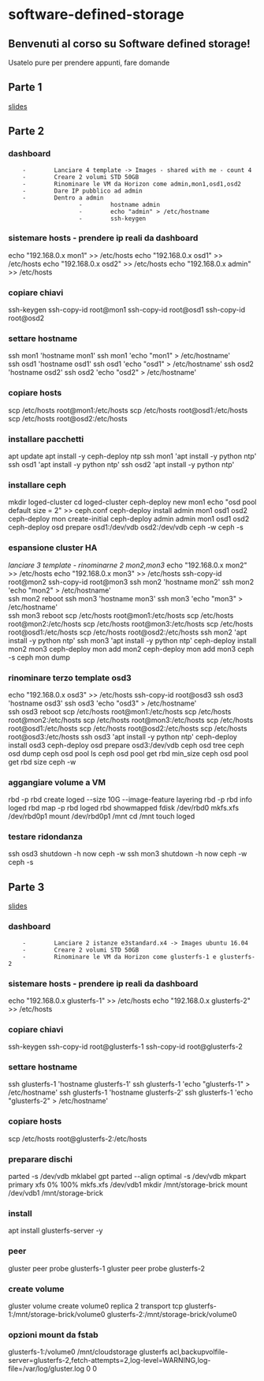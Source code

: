 # software-defined-storage

Benvenuti al corso su Software defined storage!
--------------------------------
Usatelo pure per prendere appunti, fare domande

## Parte 1

[slides](https://docs.google.com/presentation/d/1QDVo2PxECeWevDDTidjdsRqvUW5qPSTgf3sWZhC7zfo/edit?usp=sharing)

## Parte 2

### dashboard
        -        Lanciare 4 template -> Images - shared with me - count 4
        -        Creare 2 volumi STD 50GB
        -        Rinominare le VM da Horizon come admin,mon1,osd1,osd2
        -        Dare IP pubblico ad admin
        -        Dentro a admin
                        -        hostname admin
                        -        echo "admin" > /etc/hostname
                        -        ssh-keygen

### sistemare hosts - prendere ip reali da dashboard
echo "192.168.0.x mon1" >> /etc/hosts
echo "192.168.0.x osd1" >> /etc/hosts
echo "192.168.0.x osd2" >> /etc/hosts
echo "192.168.0.x admin" >> /etc/hosts

### copiare chiavi
ssh-keygen
ssh-copy-id root@mon1
ssh-copy-id root@osd1
ssh-copy-id root@osd2

### settare hostname
ssh mon1 'hostname mon1'
ssh mon1 'echo "mon1" > /etc/hostname'        
ssh osd1 'hostname osd1'
ssh osd1 'echo "osd1" > /etc/hostname'
ssh osd2 'hostname osd2'
ssh osd2 'echo "osd2" > /etc/hostname'

### copiare hosts
scp /etc/hosts root@mon1:/etc/hosts
scp /etc/hosts root@osd1:/etc/hosts
scp /etc/hosts root@osd2:/etc/hosts

### installare pacchetti
apt update
apt install -y ceph-deploy ntp
ssh mon1 'apt install -y python ntp'
ssh osd1 'apt install -y python ntp'
ssh osd2 'apt install -y python ntp'

### installare ceph
mkdir loged-cluster
cd loged-cluster
ceph-deploy new mon1
echo "osd pool default size = 2" >> ceph.conf
ceph-deploy install admin mon1 osd1 osd2
ceph-deploy mon create-initial
ceph-deploy admin admin mon1 osd1 osd2
ceph-deploy osd prepare osd1:/dev/vdb osd2:/dev/vdb
ceph -w
ceph -s

### espansione cluster HA
_lanciare 3 template - rinominarne 2 mon2,mon3_
echo "192.168.0.x mon2" >> /etc/hosts
echo "192.168.0.x mon3" >> /etc/hosts
ssh-copy-id root@mon2
ssh-copy-id root@mon3
ssh mon2 'hostname mon2'
ssh mon2 'echo "mon2" > /etc/hostname'        
ssh mon2 reboot
ssh mon3 'hostname mon3'
ssh mon3 'echo "mon3" > /etc/hostname'        
ssh mon3 reboot
scp /etc/hosts root@mon1:/etc/hosts
scp /etc/hosts root@mon2:/etc/hosts
scp /etc/hosts root@mon3:/etc/hosts
scp /etc/hosts root@osd1:/etc/hosts
scp /etc/hosts root@osd2:/etc/hosts
ssh mon2 'apt install -y python ntp'
ssh mon3 'apt install -y python ntp'
ceph-deploy install mon2 mon3
ceph-deploy mon add mon2
ceph-deploy mon add mon3
ceph -s
ceph mon dump

### rinominare terzo template osd3
echo "192.168.0.x osd3" >> /etc/hosts
ssh-copy-id root@osd3
ssh osd3 'hostname osd3'
ssh osd3 'echo "osd3" > /etc/hostname'        
ssh osd3 reboot
scp /etc/hosts root@mon1:/etc/hosts
scp /etc/hosts root@mon2:/etc/hosts
scp /etc/hosts root@mon3:/etc/hosts
scp /etc/hosts root@osd1:/etc/hosts
scp /etc/hosts root@osd2:/etc/hosts
scp /etc/hosts root@osd3:/etc/hosts
ssh osd3 'apt install -y python ntp'
ceph-deploy install osd3
ceph-deploy osd prepare osd3:/dev/vdb
ceph osd tree
ceph osd dump
ceph osd pool ls
ceph osd pool get rbd min_size
ceph osd pool get rbd size
ceph -w

### aggangiare volume a VM
rbd -p rbd create loged --size 10G  --image-feature layering
rbd -p rbd info loged
rbd map -p rbd loged
rbd showmapped
fdisk /dev/rbd0
mkfs.xfs /dev/rbd0p1
mount /dev/rbd0p1 /mnt
cd /mnt
touch loged

### testare ridondanza 
ssh osd3 shutdown -h now
ceph -w
ssh mon3 shutdown -h now
ceph -w
ceph -s

## Parte 3
[slides](https://docs.google.com/presentation/d/1ETZ0vVr_ss4V4bcWJkjbjs_bdJrB9BbF0hk_KKLm-jc/edit?usp=sharing)

### dashboard
        -        Lanciare 2 istanze e3standard.x4 -> Images ubuntu 16.04
        -        Creare 2 volumi STD 50GB
        -        Rinominare le VM da Horizon come glusterfs-1 e glusterfs-2

### sistemare hosts - prendere ip reali da dashboard
echo "192.168.0.x glusterfs-1" >> /etc/hosts
echo "192.168.0.x glusterfs-2" >> /etc/hosts

### copiare chiavi
ssh-keygen
ssh-copy-id root@glusterfs-1
ssh-copy-id root@glusterfs-2

### settare hostname
ssh glusterfs-1 'hostname glusterfs-1'
ssh glusterfs-1 'echo "glusterfs-1" > /etc/hostname'
ssh glusterfs-1 'hostname glusterfs-2'
ssh glusterfs-1 'echo "glusterfs-2" > /etc/hostname'

### copiare hosts
scp /etc/hosts root@glusterfs-2:/etc/hosts

### preparare dischi
parted -s /dev/vdb mklabel gpt
parted --align optimal -s /dev/vdb mkpart primary xfs 0% 100%
mkfs.xfs /dev/vdb1
mkdir /mnt/storage-brick
mount /dev/vdb1 /mnt/storage-brick

### install
apt install glusterfs-server -y 

### peer
gluster peer probe glusterfs-1
gluster peer probe glusterfs-2

### create volume
gluster volume create volume0 replica 2 transport tcp glusterfs-1:/mnt/storage-brick/volume0 glusterfs-2:/mnt/storage-brick/volume0

### opzioni mount da fstab
glusterfs-1:/volume0 /mnt/cloudstorage glusterfs acl,backupvolfile-server=glusterfs-2,fetch-attempts=2,log-level=WARNING,log-file=/var/log/gluster.log 0 0
